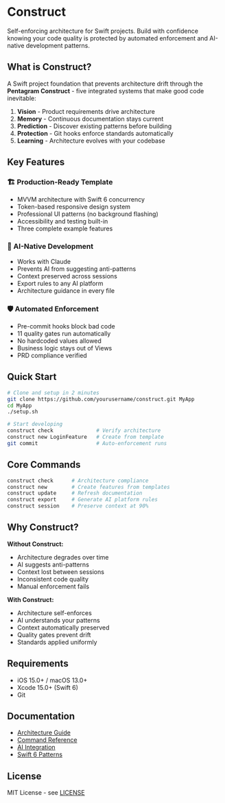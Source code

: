 # Construct

Self-enforcing architecture for Swift projects. Build with confidence knowing your code quality is protected by automated enforcement and AI-native development patterns.

## What is Construct?

A Swift project foundation that prevents architecture drift through the **Pentagram Construct** - five integrated systems that make good code inevitable:

1. **Vision** - Product requirements drive architecture
2. **Memory** - Continuous documentation stays current
3. **Prediction** - Discover existing patterns before building
4. **Protection** - Git hooks enforce standards automatically
5. **Learning** - Architecture evolves with your codebase

## Key Features

### 🏗️ Production-Ready Template
- MVVM architecture with Swift 6 concurrency
- Token-based responsive design system
- Professional UI patterns (no background flashing)
- Accessibility and testing built-in
- Three complete example features

### 🤖 AI-Native Development
- Works with Claude
- Prevents AI from suggesting anti-patterns
- Context preserved across sessions
- Export rules to any AI platform
- Architecture guidance in every file

### 🛡️ Automated Enforcement
- Pre-commit hooks block bad code
- 11 quality gates run automatically
- No hardcoded values allowed
- Business logic stays out of Views
- PRD compliance verified

## Quick Start

```bash
# Clone and setup in 2 minutes
git clone https://github.com/yourusername/construct.git MyApp
cd MyApp
./setup.sh

# Start developing
construct check              # Verify architecture
construct new LoginFeature   # Create from template
git commit                   # Auto-enforcement runs
```

## Core Commands

```bash
construct check      # Architecture compliance
construct new        # Create features from templates
construct update     # Refresh documentation
construct export     # Generate AI platform rules
construct session    # Preserve context at 90%
```

## Why Construct?

**Without Construct:**
- Architecture degrades over time
- AI suggests anti-patterns
- Context lost between sessions
- Inconsistent code quality
- Manual enforcement fails

**With Construct:**
- Architecture self-enforces
- AI understands your patterns
- Context automatically preserved
- Quality gates prevent drift
- Standards applied uniformly

## Requirements

- iOS 15.0+ / macOS 13.0+
- Xcode 15.0+ (Swift 6)
- Git

## Documentation

- [Architecture Guide](docs/architecture.md)
- [Command Reference](docs/commands.md)
- [AI Integration](docs/ai-integration.md)
- [Swift 6 Patterns](docs/swift6.md)

## License

MIT License - see [LICENSE](LICENSE)